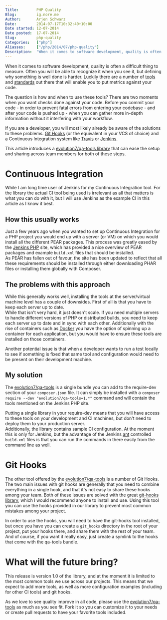 ```yaml
---
Title:        PHP Quality  
Blog:         ig.nore.me  
Author:       Arjen Schwarz  
Date:         2014-07-17T10:32:40+10:00
Date started: 12-07-2014  
Date posted:  17-07-2014  
Slug:         php-quality  
Categories:   ["php"]
Aliasses:     ["/php/2014/07/php-quality"]
Description:  "When it comes to software development, quality is often a difficult thing to measure. Often you will be able to recognize it when you see it, but defining why something is well done is harder. Luckily there are a number of tools and standards out there that will enable you to put metrics against your code. This article shows an easy way to combine these."
---
```


When it comes to software development, quality is often a difficult thing to measure. Often you will be able to recognize it when you see it, but defining why something is well done is harder. Luckily there are a number of [tools][9] and [standards][10] out there that will enable you to put metrics against your code.

The question is how and when to use these tools? There are two moments when you want checks done against your code. Before you commit your code - in order to prevent fatal errors from entering your codebase - and after your code is pushed up - when you can gather more in-depth information without it interfering with your workflow.

If you are a developer, you will most likely already be aware of the solutions to these problems. [Git Hooks][1] (or the equivalent in your VCS of choice) and a Continuous Integration system like [Travis][2] or [Jenkins][3].

This article introduces a [evolution7/qa-tools library][4] that can ease the setup and sharing across team members for both of these steps.

# Continuous Integration

While I am long time user of Jenkins for my Continuous Integration tool. For the library the actual CI tool being used is irrelevant as all that matters is what you can do with it, but I will use Jenkins as the example CI in this article as I know it best.

## How this usually works

Just a few years ago when you wanted to set up Continuous Integration for a PHP project you would end up with a server (or VM) on which you would install all the different PEAR packages. This process was greatly eased by the [Jenkins PHP][5] site, which has provided a nice overview of PEAR packages and example `build.xml` files that should be installed.   
As PEAR has fallen out of favour, the site has been updated to reflect that all these requirements should be installed through either downloading PHAR files or installing them globally with Composer.

## The problems with this approach

While this generally works well, installing the tools at the server/virtual machine level has a couple of downsides. First of all is that you have to keep each server up to date.   
While that isn't very hard, it just doesn't scale. If you need multiple servers to handle different versions of PHP or distributed builds, you need to keep each server up to date and in sync with each other. Additionally with the rise of containers such as [Docker][6] you have the option of spinning up a container for each application, but you would have to ensure these tools are installed on those containers.

Another potential issue is that when a developer wants to run a test locally to see if something is fixed that same tool and configuration would need to be present on their development machine.

## My solution

The [evolution7/qa-tools][7] is a single bundle you can add to the require-dev section of your `composer.json` file. It can simply be installed with a `composer require --dev "evolution7/qa-tools=1.*"` command and will contain the tools mentioned on the Jenkins PHP site.

Putting a single library in your require-dev means that you will have access to these tools on your development and CI machines, but don't need to deploy them to your production server.   
Additionally, the library contains sample CI configuration. At the moment this is only for Jenkins, but the advantage of the Jenkins [ant][11] controlled `build.xml` files is that you can run the commands in there easily from the command line as well.

# Git Hooks

The other tool offered by the [evolution7/qa-tools][7] is a number of Git Hooks. The two main issues with git hooks are generally that you need to combine everything in a single hook, and that it's not easy to share these hooks among your team.
Both of these issues are solved with the great [git-hooks library][8], which I would recommend anyone to install and use. Using this tool you can use the hooks provided in our library to prevent most common mistakes among your project. 

In order to use the hooks, you will need to have the git-hooks tool installed, but once you have you can create a `git_hooks` directory in the root of your project, put your hooks there, and share them with the rest of your team.   
And of course, if you want it really easy, just create a symlink to the hooks that come with the qa-tools bundle.

# What will the future bring?

This release is version 1.0 of the library, and at the moment it is limited to the most common tools we use across our projects. This means that we expect to add more tools, as well as more configuration examples (including for other CI tools) and git hooks.

As we love to see quality improve in all code, please use the [evolution7/qa-tools][7] as much as you see fit. Fork it so you can customize it to your needs or create pull requests to have your favorite tools included.


[1]: http://git-scm.com/book/en/Customizing-Git-Git-Hooks "Git - Git Hooks"
[2]: http://travis-ci.org "Travis CI - Free Hosted Continuous Integration Platform for the Open Source Community"
[3]: http://jenkins-ci.org "Welcome to Jenkins CI! | Jenkins CI"
[4]: http://github.com/evolution7/qa-tools
[5]: http://jenkins-php.org "Template for Jenkins Jobs for PHP Projects"
[6]: http://www.docker.com/ "Docker - Build, Ship, and Run Any App, Anywhere"
[7]: http://github.com/evolution7/qa-tools "Evolution 7 - QA Tools"
[8]: https://github.com/icefox/git-hooks
[9]: http://phpqatools.org
[10]: http://www.php-fig.org/psr/
[11]: http://ant.apache.org